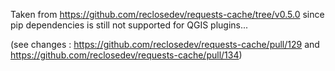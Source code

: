 Taken from https://github.com/reclosedev/requests-cache/tree/v0.5.0
since pip dependencies is still not supported for QGIS plugins...

(see changes : https://github.com/reclosedev/requests-cache/pull/129 and https://github.com/reclosedev/requests-cache/pull/134)
